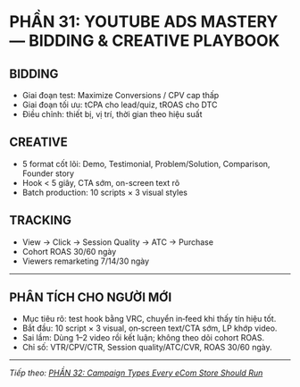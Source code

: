 # PHẦN 31: YOUTUBE ADS MASTERY — BIDDING & CREATIVE PLAYBOOK

## BIDDING
- Giai đoạn test: Maximize Conversions / CPV cap thấp  
- Giai đoạn tối ưu: tCPA cho lead/quiz, tROAS cho DTC  
- Điều chỉnh: thiết bị, vị trí, thời gian theo hiệu suất

## CREATIVE
- 5 format cốt lõi: Demo, Testimonial, Problem/Solution, Comparison, Founder story  
- Hook < 5 giây, CTA sớm, on-screen text rõ  
- Batch production: 10 scripts × 3 visual styles

## TRACKING
- View → Click → Session Quality → ATC → Purchase  
- Cohort ROAS 30/60 ngày  
- Viewers remarketing 7/14/30 ngày

---

## PHÂN TÍCH CHO NGƯỜI MỚI
- Mục tiêu rõ: test hook bằng VRC, chuyển in‑feed khi thấy tín hiệu tốt.
- Bắt đầu: 10 script × 3 visual, on‑screen text/CTA sớm, LP khớp video.
- Sai lầm: Dùng 1–2 video rồi kết luận; không theo dõi cohort ROAS.
- Chỉ số: VTR/CPV/CTR, Session quality/ATC/CVR, ROAS 30/60 ngày.

---

*Tiếp theo: [PHẦN 32: Campaign Types Every eCom Store Should Run](../33_Part_32_Campaign_Types.md)*
